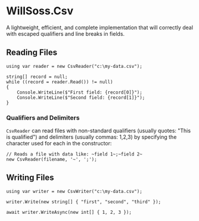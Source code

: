 # WillSoss.Csv
A lightweight, efficient, and complete implementation that will correctly deal with escaped qualifiers and line breaks in fields.

## Reading Files

```
using var reader = new CsvReader("c:\my-data.csv");

string[] record = null;
while ((record = reader.Read()) != null)
{
    Console.WriteLine($"First field: {record[0]}");
    Console.WriteLine($"Second field: {record[1]}");
}
```

### Qualifiers and Delimiters
`CsvReader` can read files with non-standard qualifiers (usually quotes: "This is qualified") and delimiters (usually commas: 1,2,3) by specifying the character used for each in the constructor:

```
// Reads a file with data like: ~field 1~;~field 2~
new CsvReader(filename, '~', ';');
```
## Writing Files

```
using var writer = new CsvWriter("c:\my-data.csv");

writer.Write(new string[] { "first", "second", "third" });

await writer.WriteAsync(new int[] { 1, 2, 3 });
```
